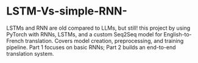 # LSTM-Vs-simple-RNN-
LSTMs and RNN are old compared to LLMs, but still! this project by using PyTorch with RNNs, LSTMs, and a custom Seq2Seq model for English-to-French translation. Covers model creation, preprocessing, and training pipeline. Part 1 focuses on basic RNNs; Part 2 builds an end-to-end translation system. 
